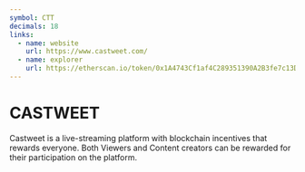 ```yaml
---
symbol: CTT
decimals: 18
links:
  - name: website
    url: https://www.castweet.com/
  - name: explorer
    url: https://etherscan.io/token/0x1A4743Cf1af4C289351390A2B3fe7c13D2F7C235
---
```


# CASTWEET

Castweet is a live-streaming platform with blockchain incentives that rewards everyone. Both Viewers and Content creators can be rewarded for their participation on the platform.
